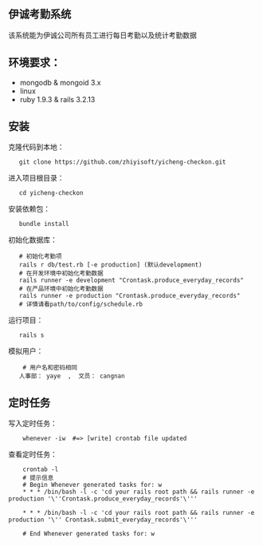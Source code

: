 ## 伊诚考勤系统
  该系统能为伊诚公司所有员工进行每日考勤以及统计考勤数据

## 环境要求：

* mongodb & mongoid 3.x
* linux 
* ruby 1.9.3 & rails 3.2.13

## 安装
克隆代码到本地：

       git clone https://github.com/zhiyisoft/yicheng-checkon.git
进入项目根目录：

       cd yicheng-checkon
       
安装依赖包：

       bundle install
       
初始化数据库：

       # 初始化考勤项
       rails r db/test.rb [-e production] (默认development)
       # 在开发环境中初始化考勤数据
       rails runner -e development "Crontask.produce_everyday_records"
       # 在产品环境中初始化考勤数据
       rails runner -e production "Crontask.produce_everyday_records"
       # 详情请看path/to/config/schedule.rb
运行项目：

       rails s
模拟用户：

        # 用户名和密码相同
       人事部： yaye  ,  文员： cangnan
       
## 定时任务
写入定时任务：

        whenever -iw  #=> [write] crontab file updated
        
查看定时任务：

        crontab -l
        # 提示信息
        # Begin Whenever generated tasks for: w
        * * * /bin/bash -l -c 'cd your rails root path && rails runner -e production '\''Crontask.produce_everyday_records'\'''
  
        * * * /bin/bash -l -c 'cd your rails root path && rails runner -e production '\'' Crontask.submit_everyday_records'\'''

        # End Whenever generated tasks for: w
